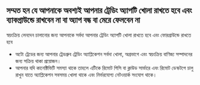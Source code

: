 
## সম্মত হন যে আপনাকে অবশ্যই আপনার ট্রেডিং অ্যাপটি খোলা রাখতে হবে এবং ব্যাকগ্রাউন্ডে রাখবেন না বা অ্যাপ বন্ধ বা মেরে ফেলবেন না

স্বয়ংক্রিয় লেনদেন চালানোর জন্য আপনাকে সর্বদা আপনার ট্রেডিং অ্যাপটি খোলা রাখতে হবে এবং ফোরগ্রাউন্ডে রাখতে হবে
- অটো ট্রেডের জন্য আপনার ট্রেডগ্রুব ট্রেডিং অ্যাপ্লিকেশন সর্বদা খোলা, অগ্রভাগে এবং স্বয়ংক্রিয় বাণিজ্য সম্পাদনের জন্য সক্রিয় থাকা প্রয়োজন।
- আপনার যদি কানেক্টিভিটি সমস্যা থাকে তাহলে এটিকে রিমোট পিসি বা ক্লাউড সার্ভারে এবং রিমোট ডেস্কটপে চালু রাখুন যাতে অ্যাপ্লিকেশন সবসময় খোলা থাকে এবং নির্ভরযোগ্য নেটওয়ার্ক সংযোগ থাকে।
